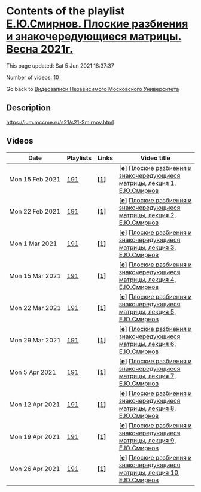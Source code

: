 # Contents of the playlist [Е.Ю.Смирнов. Плоские разбиения и знакочередующиеся матрицы. Весна 2021г.](https://www.youtube.com/playlist?list=PLp9ABVh6_x4F9rKfB0BwN_f1uEzOWDqmQ)

This page updated: Sat 5 Jun 2021 18:37:37

Number of videos: [10](#videos)

Go back to [Видеозаписи Независимого Московского Университета](../README.md)

## Description

<https://ium.mccme.ru/s21/s21-Smirnov.html>

## Videos

|Date|Playlists|Links|Video title|
|---|---|---|---|
| Mon&nbsp;15&nbsp;Feb&nbsp;2021 | [191](../playlists/191 "Е.Ю.Смирнов. Плоские разбиения и знакочередующиеся матрицы. Весна 2021г.") | [**[1]**](https://ium.mccme.ru/s21/s21-Smirnov.html) | [[**e**](https://studio.youtube.com/video/EHrqZo8BOcU/edit "Edit")] [Плоские разбиения и знакочередующиеся матрицы, лекция 1, Е.Ю.Смирнов](https://www.youtube.com/watch?v=EHrqZo8BOcU&list=PLp9ABVh6_x4F9rKfB0BwN_f1uEzOWDqmQ "https://ium.mccme.ru/s21/s21-Smirnov.html") |
| Mon&nbsp;22&nbsp;Feb&nbsp;2021 | [191](../playlists/191 "Е.Ю.Смирнов. Плоские разбиения и знакочередующиеся матрицы. Весна 2021г.") | [**[1]**](https://ium.mccme.ru/s21/s21-Smirnov.html) | [[**e**](https://studio.youtube.com/video/OT8cZT7d67E/edit "Edit")] [Плоские разбиения и знакочередующиеся матрицы, лекция 2, Е.Ю.Смирнов](https://www.youtube.com/watch?v=OT8cZT7d67E&list=PLp9ABVh6_x4F9rKfB0BwN_f1uEzOWDqmQ "https://ium.mccme.ru/s21/s21-Smirnov.html") |
| Mon&nbsp;1&nbsp;Mar&nbsp;2021 | [191](../playlists/191 "Е.Ю.Смирнов. Плоские разбиения и знакочередующиеся матрицы. Весна 2021г.") | [**[1]**](https://ium.mccme.ru/s21/s21-Smirnov.html) | [[**e**](https://studio.youtube.com/video/yoaBS7btl28/edit "Edit")] [Плоские разбиения и знакочередующиеся матрицы, лекция 3, Е.Ю.Смирнов](https://www.youtube.com/watch?v=yoaBS7btl28&list=PLp9ABVh6_x4F9rKfB0BwN_f1uEzOWDqmQ "https://ium.mccme.ru/s21/s21-Smirnov.html") |
| Mon&nbsp;15&nbsp;Mar&nbsp;2021 | [191](../playlists/191 "Е.Ю.Смирнов. Плоские разбиения и знакочередующиеся матрицы. Весна 2021г.") | [**[1]**](https://ium.mccme.ru/s21/s21-Smirnov.html) | [[**e**](https://studio.youtube.com/video/Y7U1JbmWdkg/edit "Edit")] [Плоские разбиения и знакочередующиеся матрицы, лекция 4, Е.Ю.Смирнов](https://www.youtube.com/watch?v=Y7U1JbmWdkg&list=PLp9ABVh6_x4F9rKfB0BwN_f1uEzOWDqmQ "https://ium.mccme.ru/s21/s21-Smirnov.html") |
| Mon&nbsp;22&nbsp;Mar&nbsp;2021 | [191](../playlists/191 "Е.Ю.Смирнов. Плоские разбиения и знакочередующиеся матрицы. Весна 2021г.") | [**[1]**](https://ium.mccme.ru/s21/s21-Smirnov.html) | [[**e**](https://studio.youtube.com/video/QPsRbmE1uxc/edit "Edit")] [Плоские разбиения и знакочередующиеся матрицы, лекция 5, Е.Ю.Смирнов](https://www.youtube.com/watch?v=QPsRbmE1uxc&list=PLp9ABVh6_x4F9rKfB0BwN_f1uEzOWDqmQ "https://ium.mccme.ru/s21/s21-Smirnov.html") |
| Mon&nbsp;29&nbsp;Mar&nbsp;2021 | [191](../playlists/191 "Е.Ю.Смирнов. Плоские разбиения и знакочередующиеся матрицы. Весна 2021г.") | [**[1]**](https://ium.mccme.ru/s21/s21-Smirnov.html) | [[**e**](https://studio.youtube.com/video/YjvoxlHzho0/edit "Edit")] [Плоские разбиения и знакочередующиеся матрицы, лекция 6, Е.Ю.Смирнов](https://www.youtube.com/watch?v=YjvoxlHzho0&list=PLp9ABVh6_x4F9rKfB0BwN_f1uEzOWDqmQ "https://ium.mccme.ru/s21/s21-Smirnov.html") |
| Mon&nbsp;5&nbsp;Apr&nbsp;2021 | [191](../playlists/191 "Е.Ю.Смирнов. Плоские разбиения и знакочередующиеся матрицы. Весна 2021г.") | [**[1]**](https://ium.mccme.ru/s21/s21-Smirnov.html) | [[**e**](https://studio.youtube.com/video/zs7FcwMuxjE/edit "Edit")] [Плоские разбиения и знакочередующиеся матрицы, лекция 7, Е.Ю.Смирнов](https://www.youtube.com/watch?v=zs7FcwMuxjE&list=PLp9ABVh6_x4F9rKfB0BwN_f1uEzOWDqmQ "https://ium.mccme.ru/s21/s21-Smirnov.html") |
| Mon&nbsp;12&nbsp;Apr&nbsp;2021 | [191](../playlists/191 "Е.Ю.Смирнов. Плоские разбиения и знакочередующиеся матрицы. Весна 2021г.") | [**[1]**](https://ium.mccme.ru/s21/s21-Smirnov.html) | [[**e**](https://studio.youtube.com/video/xqd0t1zaWsM/edit "Edit")] [Плоские разбиения и знакочередующиеся матрицы, лекция 8, Е.Ю.Смирнов](https://www.youtube.com/watch?v=xqd0t1zaWsM&list=PLp9ABVh6_x4F9rKfB0BwN_f1uEzOWDqmQ "https://ium.mccme.ru/s21/s21-Smirnov.html") |
| Mon&nbsp;19&nbsp;Apr&nbsp;2021 | [191](../playlists/191 "Е.Ю.Смирнов. Плоские разбиения и знакочередующиеся матрицы. Весна 2021г.") | [**[1]**](https://ium.mccme.ru/s21/s21-Smirnov.html) | [[**e**](https://studio.youtube.com/video/Y0fOuyL_mkI/edit "Edit")] [Плоские разбиения и знакочередующиеся матрицы, лекция 9, Е.Ю.Смирнов](https://www.youtube.com/watch?v=Y0fOuyL_mkI&list=PLp9ABVh6_x4F9rKfB0BwN_f1uEzOWDqmQ "https://ium.mccme.ru/s21/s21-Smirnov.html") |
| Mon&nbsp;26&nbsp;Apr&nbsp;2021 | [191](../playlists/191 "Е.Ю.Смирнов. Плоские разбиения и знакочередующиеся матрицы. Весна 2021г.") | [**[1]**](https://ium.mccme.ru/s21/s21-Smirnov.html) | [[**e**](https://studio.youtube.com/video/jVkLDHNnlSc/edit "Edit")] [Плоские разбиения и знакочередующиеся матрицы, лекция 10, Е.Ю.Смирнов](https://www.youtube.com/watch?v=jVkLDHNnlSc&list=PLp9ABVh6_x4F9rKfB0BwN_f1uEzOWDqmQ "https://ium.mccme.ru/s21/s21-Smirnov.html") |
